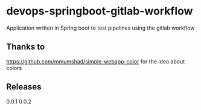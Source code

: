 # devops-springboot-gitlab-workflow

Application written in Spring boot to test pipelines using the gitlab workflow

## Thanks to

<https://github.com/mmumshad/simple-webapp-color> for the idea about colors

## Releases

0.0.1
0.0.2

